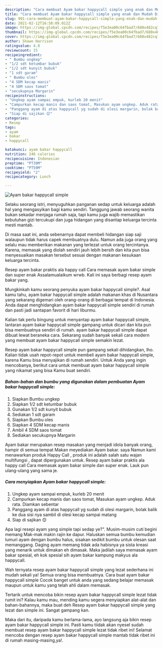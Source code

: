 ```yaml
---
description: "Cara membuat Ayam bakar happycall simple yang enak dan Mudah Dibuat"
title: "Cara membuat Ayam bakar happycall simple yang enak dan Mudah Dibuat"
slug: 991-cara-membuat-ayam-bakar-happycall-simple-yang-enak-dan-mudah-dibuat
date: 2021-02-12T16:58:09.012Z
image: https://img-global.cpcdn.com/recipes/f5e3ea00c64fbad7/680x482cq70/ayam-bakar-happycall-simple-foto-resep-utama.jpg
thumbnail: https://img-global.cpcdn.com/recipes/f5e3ea00c64fbad7/680x482cq70/ayam-bakar-happycall-simple-foto-resep-utama.jpg
cover: https://img-global.cpcdn.com/recipes/f5e3ea00c64fbad7/680x482cq70/ayam-bakar-happycall-simple-foto-resep-utama.jpg
author: Shawn Harrison
ratingvalue: 4.8
reviewcount: 15
recipeingredient:
- " Bumbu ungkep"
- "1/2 sdt ketumbar bubuk"
- "1/2 sdt kunyit bubuk"
- "1 sdt garam"
- " Bumbu oles"
- "4 SDM kecap manis"
- "4 SDM saos tomat"
- "secukupnya Margarin"
recipeinstructions:
- "Ungkep ayam sampai empuk, kurleb 20 menit"
- "Campurkan kecap manis dan saos tomat, Masukan ayam ungkep. Aduk rata. Diamkan sebentar"
- "Panggang ayam di atas happycall yg sudah di olesi margarin, bolak balik ke dua sisi nya sambil di olesi kecap sampai matang"
- "Siap di sajikan 😊"
categories:
- Resep
tags:
- ayam
- bakar
- happycall

katakunci: ayam bakar happycall 
nutrition: 246 calories
recipecuisine: Indonesian
preptime: "PT39M"
cooktime: "PT59M"
recipeyield: "2"
recipecategory: Lunch

---
```



![Ayam bakar happycall simple](https://img-global.cpcdn.com/recipes/f5e3ea00c64fbad7/680x482cq70/ayam-bakar-happycall-simple-foto-resep-utama.jpg)

Selaku seorang istri, menyuguhkan panganan sedap untuk keluarga adalah hal yang mengasyikan bagi kamu sendiri. Tanggung jawab seorang  wanita bukan sekadar menjaga rumah saja, tapi kamu juga wajib memastikan kebutuhan gizi tercukupi dan juga hidangan yang disantap keluarga tercinta mesti mantab.

Di masa  saat ini, anda sebenarnya dapat membeli hidangan siap saji walaupun tidak harus capek membuatnya dulu. Namun ada juga orang yang selalu mau memberikan makanan yang terlezat untuk orang tercintanya. Karena, memasak yang diolah sendiri jauh lebih bersih dan kita pun bisa menyesuaikan masakan tersebut sesuai dengan makanan kesukaan keluarga tercinta. 

Resep ayam bakar praktis ala happy call Cara memasak ayam bakar simple dan super enak Assalamualaikum wrwb. Kali ini saya berbagi resep ayam bakar yang.

Mungkinkah kamu seorang penyuka ayam bakar happycall simple?. Asal kamu tahu, ayam bakar happycall simple adalah makanan khas di Nusantara yang sekarang digemari oleh orang-orang di berbagai tempat di Indonesia. Anda dapat menghidangkan ayam bakar happycall simple sendiri di rumah dan pasti jadi santapan favorit di hari liburmu.

Kalian tak perlu bingung untuk menyantap ayam bakar happycall simple, lantaran ayam bakar happycall simple gampang untuk dicari dan kita pun bisa membuatnya sendiri di rumah. ayam bakar happycall simple dapat dibuat lewat beraneka cara. Sekarang sudah banyak sekali cara modern yang membuat ayam bakar happycall simple semakin lezat.

Resep ayam bakar happycall simple pun gampang sekali dihidangkan, lho. Kalian tidak usah repot-repot untuk membeli ayam bakar happycall simple, karena Kamu bisa menyajikan di rumah sendiri. Untuk Anda yang ingin mencobanya, berikut cara untuk membuat ayam bakar happycall simple yang nikamat yang bisa Kamu buat sendiri.

<!--inarticleads1-->

##### Bahan-bahan dan bumbu yang digunakan dalam pembuatan Ayam bakar happycall simple:

1. Siapkan  Bumbu ungkep
1. Siapkan 1/2 sdt ketumbar bubuk
1. Gunakan 1/2 sdt kunyit bubuk
1. Sediakan 1 sdt garam
1. Siapkan  Bumbu oles
1. Siapkan 4 SDM kecap manis
1. Ambil 4 SDM saos tomat
1. Sediakan secukupnya Margarin


Ayam bakar merupakan resep masakan yang menjadi idola banyak orang, hampir di semua tempat Makan meyediakan Ayam bakar. saya Namun kami menawarkan produk Happy Call , produk ini adalah salah satu wajan multifungsi , dapat dipergunakan untuk. Resep ayam bakar praktis ala happy call Cara memasak ayam bakar simple dan super enak. Lauk pun ulang-ulang yang sama je. 

<!--inarticleads2-->

##### Cara menyiapkan Ayam bakar happycall simple:

1. Ungkep ayam sampai empuk, kurleb 20 menit
1. Campurkan kecap manis dan saos tomat, Masukan ayam ungkep. Aduk rata. Diamkan sebentar
1. Panggang ayam di atas happycall yg sudah di olesi margarin, bolak balik ke dua sisi nya sambil di olesi kecap sampai matang
1. Siap di sajikan 😊


Apa lagi resepi ayam yang simple tapi sedap ye?&#34;. Musim-musim cuti begini memang Mak-mak makin rajin ke dapur. Haluskan semua bumbu kemudian lumuri ayam dengan bumbu halus, sisakan sedikit bumbu untuk olesan saat memanggang. Daging ayam memang tidak ada habisnya ya sista kreasi yang menarik untuk dimakan eh dimasak. Maka jadilah saya memasak ayam bakar spesial, eh kok spesial sih ayam bakar kampung makyus ala happycall. 

Wah ternyata resep ayam bakar happycall simple yang lezat sederhana ini mudah sekali ya! Semua orang bisa membuatnya. Cara buat ayam bakar happycall simple Cocok banget untuk anda yang sedang belajar memasak maupun untuk kamu yang telah ahli dalam memasak.

Tertarik untuk mencoba bikin resep ayam bakar happycall simple lezat tidak rumit ini? Kalau kamu mau, mending kamu segera menyiapkan alat-alat dan bahan-bahannya, maka buat deh Resep ayam bakar happycall simple yang lezat dan simple ini. Sangat gampang kan. 

Maka dari itu, daripada kamu berlama-lama, ayo langsung aja bikin resep ayam bakar happycall simple ini. Pasti kamu tiidak akan nyesel sudah membuat resep ayam bakar happycall simple lezat tidak ribet ini! Selamat mencoba dengan resep ayam bakar happycall simple mantab tidak ribet ini di rumah masing-masing,ya!.

